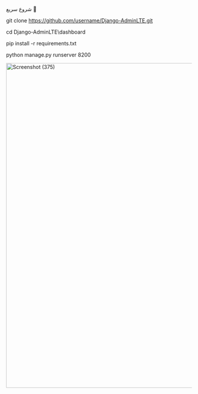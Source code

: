 شروع سریع 🚀

git clone https://github.com/username/Django-AdminLTE.git

cd Django-AdminLTE\dashboard

pip install -r requirements.txt

python manage.py runserver 8200

<img width="1912" height="881" alt="Screenshot (375)" src="https://github.com/user-attachments/assets/61f540d0-5947-4978-af48-0bbc8fc93cb6" />
